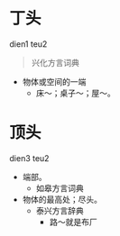 # 丁头
dien1 teu2
> 兴化方言词典
- 物体或空间的一端
  - 床～；桌子～；屋～。

# 顶头
dien3 teu2
+ 端部。
  * 如皋方言词典
+ 物体的最高处；尽头。
  * 泰兴方言辞典
    - 路～就是布厂

